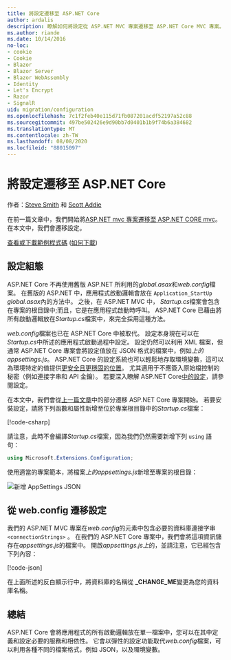 ```yaml
---
title: 將設定遷移至 ASP.NET Core
author: ardalis
description: 瞭解如何將設定從 ASP.NET MVC 專案遷移至 ASP.NET Core MVC 專案。
ms.author: riande
ms.date: 10/14/2016
no-loc:
- cookie
- Cookie
- Blazor
- Blazor Server
- Blazor WebAssembly
- Identity
- Let's Encrypt
- Razor
- SignalR
uid: migration/configuration
ms.openlocfilehash: 7c1f2feb40e115d71fb087201acdf52197a52c88
ms.sourcegitcommit: 497be502426e9d90bb7d0401b1b9f74b6a384682
ms.translationtype: MT
ms.contentlocale: zh-TW
ms.lasthandoff: 08/08/2020
ms.locfileid: "88015097"
---
```

# <a name="migrate-configuration-to-aspnet-core"></a>將設定遷移至 ASP.NET Core

作者：[Steve Smith](https://ardalis.com/) 和 [Scott Addie](https://scottaddie.com)

在前一篇文章中，我們開始將[ASP.NET mvc 專案遷移至 ASP.NET CORE mvc](xref:migration/mvc)。 在本文中，我們會遷移設定。

[查看或下載範例程式碼](https://github.com/dotnet/AspNetCore.Docs/tree/master/aspnetcore/migration/configuration/samples) ([如何下載](xref:index#how-to-download-a-sample)) 

## <a name="setup-configuration"></a>設定組態

ASP.NET Core 不再使用舊版 ASP.NET 所利用的*global.asax*和*web.config*檔案。 在舊版的 ASP.NET 中，應用程式啟動邏輯會放在 `Application_StartUp` *global.asax*內的方法中。 之後，在 ASP.NET MVC 中， *Startup.cs*檔案會包含在專案的根目錄中;而且，它是在應用程式啟動時呼叫。 ASP.NET Core 已藉由將所有啟動邏輯放在*Startup.cs*檔案中，來完全採用這種方法。

*web.config*檔案也已在 ASP.NET Core 中被取代。 設定本身現在可以在*Startup.cs*中所述的應用程式啟動過程中設定。 設定仍然可以利用 XML 檔案，但通常 ASP.NET Core 專案會將設定值放在 JSON 格式的檔案中，例如*上的appsettings.js*。 ASP.NET Core 的設定系統也可以輕鬆地存取環境變數，這可以為環境特定的值提供[更安全且更穩固的位置](xref:security/app-secrets)。 尤其適用于不應簽入原始檔控制的秘密（例如連接字串和 API 金鑰）。 若要深入瞭解 ASP.NET Core[中的設定](xref:fundamentals/configuration/index)，請參閱設定。

在本文中，我們會從[上一篇文章](xref:migration/mvc)中的部分遷移 ASP.NET Core 專案開始。 若要安裝設定，請將下列函數和屬性新增至位於專案根目錄中的*Startup.cs*檔案：

[!code-csharp[](configuration/samples/WebApp1/src/WebApp1/Startup.cs?range=11-16)]

請注意，此時不會編譯*Startup.cs*檔案，因為我們仍然需要新增下列 `using` 語句：

```csharp
using Microsoft.Extensions.Configuration;
```

使用適當的專案範本，將檔案*上的appsettings.js*新增至專案的根目錄：

![新增 AppSettings JSON](configuration/_static/add-appsettings-json.png)

## <a name="migrate-configuration-settings-from-webconfig"></a>從 web.config 遷移設定

我們的 ASP.NET MVC 專案在*web.config*的元素中包含必要的資料庫連接字串 `<connectionStrings>` 。 在我們的 ASP.NET Core 專案中，我們會將這項資訊儲存在*appsettings.js*的檔案中。 開啟*appsettings.js上*的，並請注意，它已經包含下列內容：

[!code-json[](../migration/configuration/samples/WebApp1/src/WebApp1/appsettings.json?highlight=4)]

在上面所述的反白顯示行中，將資料庫的名稱從 **_CHANGE_ME**變更為您的資料庫名稱。

## <a name="summary"></a>總結

ASP.NET Core 會將應用程式的所有啟動邏輯放在單一檔案中，您可以在其中定義和設定必要的服務和相依性。 它會以彈性的設定功能取代*web.config*檔案，可以利用各種不同的檔案格式，例如 JSON，以及環境變數。
